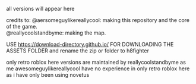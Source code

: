 all versions will appear here

credits to: @aersomeguylikereallycool: making this repository and the core of the game. <br />
@reallycoolstandbyme: making the map.


USE https://download-directory.github.io/ FOR DOWNLOADING THE ASSETS FOLDER and rename the zip or folder to h8fighter

only retro roblox here versions are maintained by reallycoolstandbyme
as me awesomeguylikereallycool have no experience in only retro roblox here as i have only been using novetus
